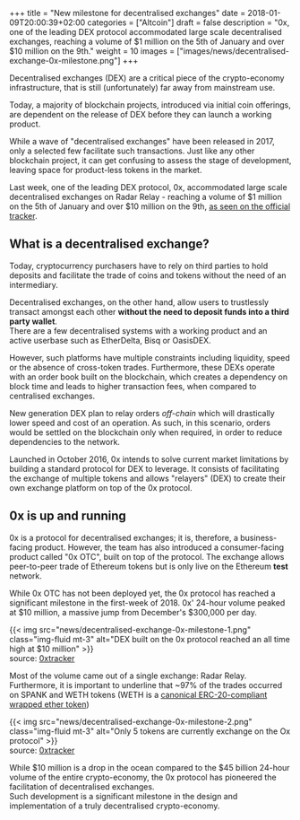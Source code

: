 +++
title = "New milestone for decentralised exchanges"
date = 2018-01-09T20:00:39+02:00
categories = ["Altcoin"]
draft = false
description = "0x, one of the leading DEX protocol accommodated large scale decentralised exchanges, reaching a volume of $1 million on the 5th of January and over $10 million on the 9th."
weight = 10
images = ["images/news/decentralised-exchange-0x-milestone.png"]
+++

Decentralised exchanges (DEX) are a critical piece of the crypto-economy infrastructure, that is still (unfortunately) far away from mainstream use.

Today, a majority of blockchain projects, introduced via initial coin offerings, are dependent on the release of DEX before they can launch a working product.

While a wave of "decentralised exchanges" have been released in 2017, only a selected few facilitate such transactions. Just like any other blockchain project, it can get confusing to assess the stage of development, leaving space for product-less tokens in the market.

Last week, one of the leading DEX protocol, 0x, accommodated large scale decentralised exchanges on Radar Relay - reaching a volume of $1 million on the 5th of January and over $10 million on the 9th, <a href=https://0xtracker.com/ target=_blank>as seen on the official tracker</a>.

## What is a decentralised exchange?

Today, cryptocurrency purchasers have to rely on third parties to hold deposits and facilitate the trade of coins and tokens without the need of an intermediary.

Decentralised exchanges, on the other hand, allow users to trustlessly transact amongst each other **without the need to deposit funds into a third party wallet**.  
There are a few decentralised systems with a working product and an active userbase such as EtherDelta, Bisq or OasisDEX.  

However, such platforms have multiple constraints including liquidity, speed or the absence of cross-token trades. Furthermore, these DEXs operate with an order book built on the blockchain, which creates a dependency on block time and leads to higher transaction fees, when compared to centralised exchanges.

New generation DEX plan to relay orders _off-chain_ which will drastically lower speed and cost of an operation. As such, in this scenario, orders would be settled on the blockchain only when required, in order to reduce dependencies to the network. 

Launched in October 2016, 0x intends to solve current market limitations by building a standard protocol for DEX to leverage. It consists of facilitating the exchange of multiple tokens and allows "relayers" (DEX) to create their own exchange platform on top of the 0x protocol.

## 0x is up and running

0x is a protocol for decentralised exchanges; it is, therefore, a business-facing product. However, the team has also introduced a consumer-facing product called "0x OTC", built on top of the protocol. The exchange allows peer-to-peer trade of Ethereum tokens but is only live on the Ethereum **test** network.

While 0x OTC has not been deployed yet, the 0x protocol has reached a significant milestone in the first-week of 2018. 0x' 24-hour volume peaked at $10 million, a massive jump from December's $300,000 per day.

{{< img src="news/decentralised-exchange-0x-milestone-1.png" class="img-fluid mt-3" alt="DEX built on the 0x protocol reached an all time high at $10 million" >}}  
source: <a href=https://0xtracker.com/ target=_blank>0xtracker</a>

Most of the volume came out of a single exchange: Radar Relay. Furthermore, it is important to underline that ~97% of the trades occurred on SPANK and WETH tokens (WETH is a <a href=https://blog.0xproject.com/canonical-weth-a9aa7d0279dd target=_blank>canonical ERC-20-compliant wrapped ether token</a>)

{{< img src="news/decentralised-exchange-0x-milestone-2.png" class="img-fluid mt-3" alt="Only 5 tokens are currently exchange on the Ox protocol" >}}  
source: <a href=https://0xtracker.com/ target=_blank>0xtracker</a>

While $10 million is a drop in the ocean compared to the $45 billion 24-hour volume of the entire crypto-economy, the 0x protocol has pioneered the facilitation of decentralised exchanges.  
Such development is a significant milestone in the design and implementation of a truly decentralised crypto-economy.






